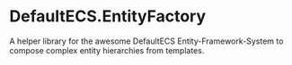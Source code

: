 # DefaultECS.EntityFactory
A helper library for the awesome DefaultECS Entity-Framework-System to compose complex entity hierarchies from templates.
